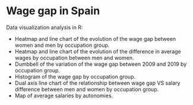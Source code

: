 # Wage gap in Spain

Data visualization analysis in R:

* Heatmap and line chart of the evolution of the wage gap between women and men by occupation group.
* Heatmap and line chart of the evolution of the difference in average wages by occupation between men and women.
* Dumbbell of the variation of the wage gap between 2009 and 2019 by occupation group.
* Histogram of the wage gap by occupation group.
* Dual axis line chart of the relationship between wage gap VS salary difference between men and women by occupation group.
* Map of average salaries by autonomies.
